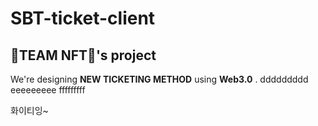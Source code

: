 # SBT-ticket-client

## 🦁TEAM NFT🦁's project

We're designing **NEW TICKETING METHOD** using **Web3.0** .
ddddddddd
eeeeeeeee
fffffffff

화이티잉~
